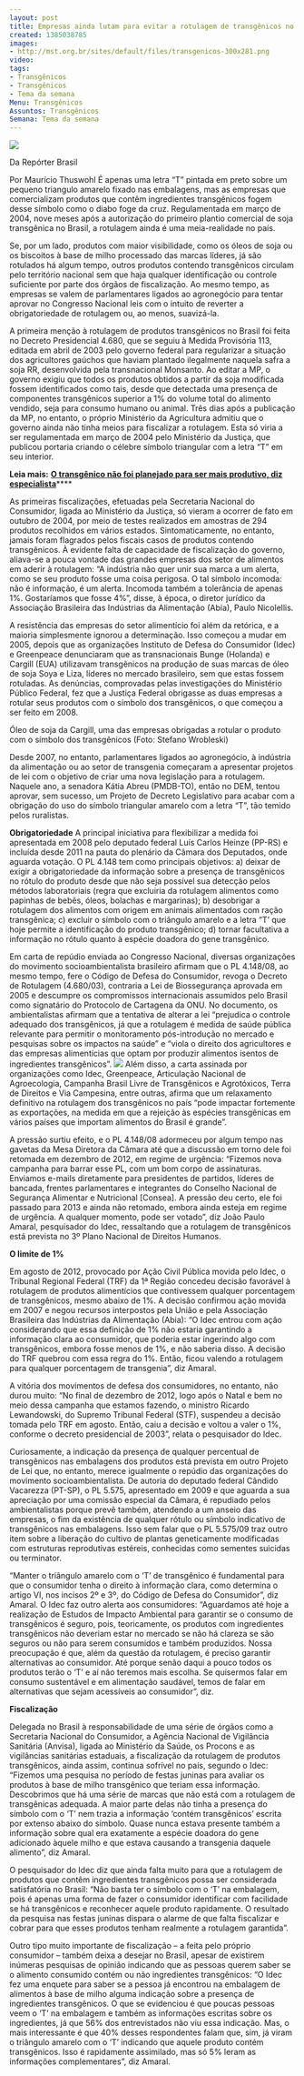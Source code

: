 ```yaml
---
layout: post
title: Empresas ainda lutam para evitar a rotulagem de transgênicos no Brasil
created: 1385038785
images:
- http://mst.org.br/sites/default/files/transgenicos-300x281.png
video: 
tags:
- Transgênicos
- Transgênicos
- Tema da semana
Menu: Transgênicos
Assuntos: Transgênicos
Semana: Tema da semana
---
```



![](http://mst.org.br/sites/default/files/transgenicos-300x281.png)

Da Repórter Brasil

Por Maurício Thuswohl
É apenas uma letra “T” pintada em preto sobre um pequeno triangulo amarelo fixado nas embalagens, mas as empresas que comercializam produtos que contêm ingredientes transgênicos fogem desse símbolo como o diabo foge da cruz. Regulamentada em março de 2004, nove meses após a autorização do primeiro plantio comercial de soja transgênica no Brasil, a rotulagem ainda é uma meia-realidade no país.


Se, por um lado, produtos com maior visibilidade, como os óleos de soja ou os biscoitos à base de milho processado das marcas líderes, já são rotulados há algum tempo, outros produtos contendo transgênicos circulam pelo território nacional sem que haja qualquer identificação ou controle suficiente por parte dos órgãos de fiscalização. Ao mesmo tempo, as empresas se valem de parlamentares ligados ao agronegócio para tentar aprovar no Congresso Nacional leis com o intuito de reverter a obrigatoriedade de rotulagem ou, ao menos, suavizá-la.


A primeira menção à rotulagem de produtos transgênicos no Brasil foi feita no Decreto Presidencial 4.680, que se seguiu à Medida Provisória 113, editada em abril de 2003 pelo governo federal para regularizar a situação dos agricultores gaúchos que haviam plantado ilegalmente naquela safra a soja RR, desenvolvida pela transnacional Monsanto.
Ao editar a MP, o governo exigiu que todos os produtos obtidos a partir da soja modificada fossem identificados como tais, desde que detectada uma presença de componentes transgênicos superior a 1% do volume total do alimento vendido, seja para consumo humano ou animal.
Três dias após a publicação da MP, no entanto, o próprio Ministério da Agricultura admitiu que o governo ainda não tinha meios para fiscalizar a rotulagem. Esta só viria a ser regulamentada em março de 2004 pelo Ministério da Justiça, que publicou portaria criando o célebre símbolo triangular com a letra “T” em seu interior.


**Leia mais:**
[**O transgênico não foi planejado para ser mais produtivo, diz especialista**](http://www.mst.org.br/node/15461)****

As primeiras fiscalizações, efetuadas pela Secretaria Nacional do Consumidor, ligada ao Ministério da Justiça, só vieram a ocorrer de fato em outubro de 2004, por meio de testes realizados em amostras de 294 produtos recolhidos em vários estados. Sintomaticamente, no entanto, jamais foram flagrados pelos fiscais casos de produtos contendo transgênicos.
À evidente falta de capacidade de fiscalização do governo, aliava-se a pouca vontade das grandes empresas dos setor de alimentos em aderir à rotulagem: “A indústria não quer unir sua marca a um alerta, como se seu produto fosse uma coisa perigosa. O tal símbolo incomoda: não é informação, é um alerta. Incomoda também a tolerância de apenas 1%. Gostaríamos que fosse 4%”, disse, à época, o diretor jurídico da Associação Brasileira das Indústrias da Alimentação (Abia), Paulo Nicolellis.


A resistência das empresas do setor alimentício foi além da retórica, e a maioria simplesmente ignorou a determinação. Isso começou a mudar em 2005, depois que as organizações Instituto de Defesa do Consumidor (Idec) e Greenpeace denunciaram que as transnacionais Bunge (Holanda) e Cargill (EUA) utilizavam transgênicos na produção de suas marcas de óleo de soja Soya e Liza, líderes no mercado brasileiro, sem que estas fossem rotuladas.
As denúncias, comprovadas pelas investigações do Ministério Público Federal, fez que a Justiça Federal obrigasse as duas empresas a rotular seus produtos com o símbolo dos transgênicos, o que começou a ser feito em 2008.

Óleo de soja da Cargill, uma das empresas obrigadas a rotular o produto com o símbolo dos transgênicos (Foto: Stefano Wrobleski)


Desde 2007, no entanto, parlamentares ligados ao agronegócio, à indústria da alimentação ou ao setor de transgenia começaram a apresentar projetos de lei com o objetivo de criar uma nova legislação para a rotulagem. Naquele ano, a senadora Kátia Abreu (PMDB-TO), então no DEM, tentou aprovar, sem sucesso, um Projeto de Decreto Legislativo para acabar com a obrigação do uso do símbolo triangular amarelo com a letra “T”, tão temido pelos ruralistas.


**Obrigatoriedade**
A principal iniciativa para flexibilizar a medida foi apresentada em 2008 pelo deputado federal Luís Carlos Heinze (PP-RS) e incluída desde 2011 na pauta do plenário da Câmara dos Deputados, onde aguarda votação. O PL 4.148 tem como principais objetivos: a) deixar de exigir a obrigatoriedade da informação sobre a presença de transgênicos no rótulo do produto desde que não seja possível sua detecção pelos métodos laboratoriais (regra que excluiria da rotulagem alimentos como papinhas de bebês, óleos, bolachas e margarinas); b) desobrigar a rotulagem dos alimentos com origem em animais alimentados com ração transgênica; c) excluir o símbolo com o triângulo amarelo e a letra “T’ que hoje permite a identificação do produto transgênico; d) tornar facultativa a informação no rótulo quanto à espécie doadora do gene transgênico.


Em carta de repúdio enviada ao Congresso Nacional, diversas organizações do movimento socioambientalista brasileiro afirmam que o PL 4.148/08, ao mesmo tempo, fere o Código de Defesa do Consumidor, revoga o Decreto de Rotulagem (4.680/03), contraria a Lei de Biossegurança aprovada em 2005 e descumpre os compromissos internacionais assumidos pelo Brasil como signatário do Protocolo de Cartagena da ONU.
No documento, os ambientalistas afirmam que a tentativa de alterar a lei “prejudica o controle adequado dos transgênicos, já que a rotulagem é medida de saúde pública relevante para permitir o monitoramento pós-introdução no mercado e pesquisas sobre os impactos na saúde” e “viola o direito dos agricultores e das empresas alimentícias que optam por produzir alimentos isentos de ingredientes transgênicos”.
![](http://mst.org.br/sites/default/files/SAM_1142-606x454.png)
Além disso, a carta assinada por organizações como Idec, Greenpeace, Articulação Nacional de Agroecologia, Campanha Brasil Livre de Transgênicos e Agrotóxicos, Terra de Direitos e Via Campesina, entre outras, afirma que um relaxamento definitivo na rotulagem dos transgênicos no país “pode impactar fortemente as exportações, na medida em que a rejeição às espécies transgênicas em vários países que importam alimentos do Brasil é grande”.


A pressão surtiu efeito, e o PL 4.148/08 adormeceu por algum tempo nas gavetas da Mesa Diretora da Câmara até que a discussão em torno dele foi retomada em dezembro de 2012, em regime de urgência: “Fizemos nova campanha para barrar esse PL, com um bom corpo de assinaturas. Enviamos e-mails diretamente para presidentes de partidos, líderes de bancada, frentes parlamentares e integrantes do Conselho Nacional de Segurança Alimentar e Nutricional [Consea].
A pressão deu certo, ele foi passado para 2013 e ainda não retomado, embora ainda esteja em regime de urgência. A qualquer momento, pode ser votado”, diz João Paulo Amaral, pesquisador do Idec, ressaltando que a rotulagem de transgênicos está prevista no 3º Plano Nacional de Direitos Humanos.


**O limite de 1%**


Em agosto de 2012, provocado por Ação Civil Pública movida pelo Idec, o Tribunal Regional Federal (TRF) da 1ª Região concedeu decisão favorável à rotulagem de produtos alimentícios que contivessem qualquer porcentagem de transgênicos, mesmo abaixo de 1%. A decisão confirmou ação movida em 2007 e negou recursos interpostos pela União e pela Associação Brasileira das Indústrias da Alimentação (Abia): “O Idec entrou com ação considerando que essa definição de 1% não estaria garantindo a informação clara ao consumidor, que poderia estar ingerindo algo com transgênicos, embora fosse menos de 1%, e não saberia disso. A decisão do TRF quebrou com essa regra do 1%. Então, ficou valendo a rotulagem para qualquer porcentagem de transgenia”, diz Amaral.


A vitória dos movimentos de defesa dos consumidores, no entanto, não durou muito: “No final de dezembro de 2012, logo após o Natal e bem no meio dessa campanha que estamos fazendo, o ministro Ricardo Lewandowski, do Supremo Tribunal Federal (STF), suspendeu a decisão tomada pelo TRF em agosto. Então, caiu a decisão e voltou a valer o 1%, conforme o decreto presidencial de 2003”, relata o pesquisador do Idec.


Curiosamente, a indicação da presença de qualquer percentual de transgênicos nas embalagens dos produtos está prevista em outro Projeto de Lei que, no entanto, merece igualmente o repúdio das organizações do movimento socioambientalista. De autoria do deputado federal Cândido Vacarezza (PT-SP), o PL 5.575, apresentado em 2009 e que aguarda a sua apreciação por uma comissão especial da Câmara, é repudiado pelos ambientalistas porque prevê também, atendendo a um anseio das empresas, o fim da existência de qualquer rótulo ou símbolo indicativo de transgênicos nas embalagens. Isso sem falar que o PL 5.575/09 traz outro item sobre a liberação do cultivo de plantas geneticamente modificadas com estruturas reprodutivas estéreis, conhecidas como sementes suicidas ou terminator.


“Manter o triângulo amarelo com o ‘T’ de transgênico é fundamental para que o consumidor tenha o direito à informação clara, como determina o artigo VI, nos incisos 2º e 3º, do Código de Defesa do Consumidor”, diz Amaral. O Idec faz outro alerta aos consumidores: “Aguardamos até hoje a realização de Estudos de Impacto Ambiental para garantir se o consumo de transgênicos é seguro, pois, teoricamente, os produtos com ingredientes transgênicos não deveriam estar no mercado se não há clareza se são seguros ou não para serem consumidos e também produzidos. Nossa preocupação é que, além da questão da rotulagem, é preciso garantir alternativas ao consumidor. Até porque senão daqui a pouco todos os produtos terão o ‘T’ e aí não teremos mais escolha. Se quisermos falar em consumo sustentável e em alimentação saudável, temos de falar em alternativas que sejam acessíveis ao consumidor”, diz.

**Fiscalização**


Delegada no Brasil à responsabilidade de uma série de órgãos como a Secretaria Nacional do Consumidor, a Agência Nacional de Vigilância Sanitária (Anvisa), ligada ao Ministério da Saúde, os Procons e as vigilâncias sanitárias estaduais, a fiscalização da rotulagem de produtos transgênicos, ainda assim, continua sofrível no país, segundo o Idec: “Fizemos uma pesquisa no período de festas juninas para avaliar os produtos à base de milho transgênico que teriam essa informação. Descobrimos que há uma série de marcas que não está com a rotulagem de transgênicas adequada. A maior parte delas não tinha a presença do símbolo com o ‘T’ nem trazia a informação ‘contém transgênicos’ escrita por extenso abaixo do símbolo. Quase nunca estava presente também a informação sobre qual era exatamente a espécie doadora do gene adicionado àquele milho e que estava causando a transgenia daquele alimento”, diz Amaral.


O pesquisador do Idec diz que ainda falta muito para que a rotulagem de produtos que contêm ingredientes transgênicos possa ser considerada satisfatória no Brasil: “Não basta ter o símbolo com o ‘T’ na embalagem, pois é apenas uma forma de fazer o consumidor identificar com facilidade se há transgênicos e reconhecer aquele produto rapidamente. O resultado da pesquisa nas festas juninas dispara o alarme de que falta fiscalizar e cobrar para que esses produtos tenham realmente a rotulagem garantida”.


Outro tipo muito importante de fiscalização – a feita pelo próprio consumidor – também deixa a desejar no Brasil, apesar de existirem inúmeras pesquisas de opinião indicando que as pessoas querem saber se o alimento consumido contém ou não ingredientes transgênicos: “O Idec fez uma enquete para saber se a pessoa já encontrou na embalagem de alimentos à base de milho alguma indicação sobre a presença de ingredientes transgênicos. O que se evidenciou é que poucas pessoas veem o ‘T’ na embalagem e também as informações escritas sobre os ingredientes, já que 56% dos entrevistados não viu essa indicação. Mas, o mais interessante é que 40% desses respondentes falam que, sim, já viram o triângulo amarelo com o ‘T’ indicando que aquele produto contém transgênicos. Isso é rapidamente assimilado, mas só 5% leram as informações complementares”, diz Amaral.
